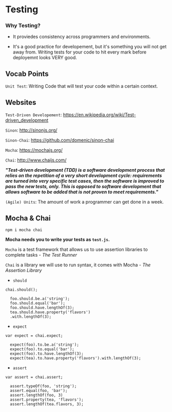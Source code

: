 # Testing

### Why Testing?

* It proviedes consistency across programmers and environments.

* It's a good practice for developement, but it's something you will not get away from. Writing tests for your code to hit every mark before deployemnt looks VERY good.

## Vocab Points

`Unit Test`: Writing Code that will test your code within a certain context.

## Websites

`Test-Driven Developement`: https://en.wikipedia.org/wiki/Test-driven_development

`Sinon`: http://sinonjs.org/

`Sinon-Chai`: https://github.com/domenic/sinon-chai

`Mocha`: https://mochajs.org/

`Chai`: http://www.chaijs.com/

**_"Test-driven development (TDD) is a software development process that relies on the repetition of a very short development cycle: requirements are turned into very specific test cases, then the software is improved to pass the new tests, only. This is opposed to software development that allows software to be added that is not proven to meet requirements."_**

`(Agile) Units`: The amount of work a programmer can get done in a week.

## Mocha & Chai

`npm i mocha chai`

**Mocha needs you to write your tests as `test.js`.**

`Mocha` is a test framework that allows us to use assertion libraries to complete tasks - _The Test Runner_

`Chai` is a library we will use to run syntax, it comes with Mocha - _The Assertion Library_

* `should`

```JS
chai.should();

  foo.should.be.a('string');
  foo.should.equal('bar');
  foo.should.have.lengthOf(3);
  tea.should.have.property('flavors')
  .with.lengthOf(3);
```

* `expect`

```JS
var expect = chai.expect;

  expect(foo).to.be.a('string');
  expect(foo).to.equal('bar');
  expect(foo).to.have.lengthOf(3);
  expect(tea).to.have.property('flavors').with.lengthOf(3);
```

* `assert`

```JS
var assert = chai.assert;

  assert.typeOf(foo, 'string');
  assert.equal(foo, 'bar');
  assert.lengthOf(foo, 3)
  assert.property(tea, 'flavors');
  assert.lengthOf(tea.flavors, 3);
```
